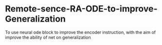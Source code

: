 # Remote-sence-RA-ODE-to-improve-Generalization
To use neural ode block to improve the encoder instruction, with the aim of improve the ability of net on generalization
